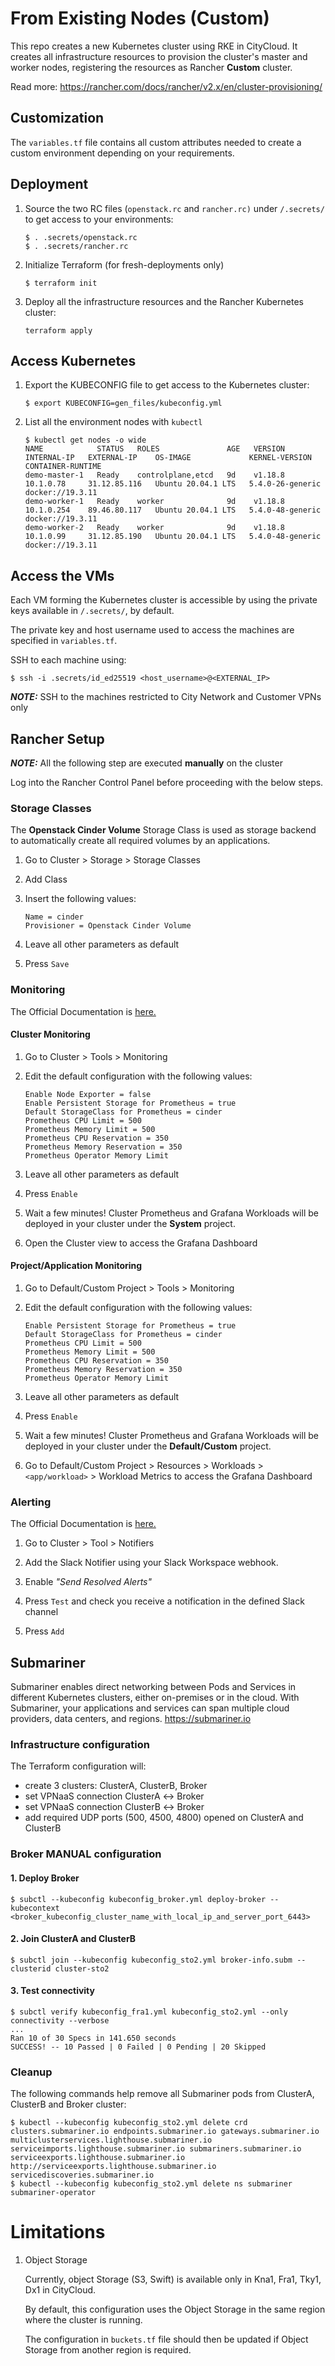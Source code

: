 # From Existing Nodes (Custom)

This repo creates a new Kubernetes cluster using RKE in CityCloud.
It creates all infrastructure resources to provision the cluster's master and worker nodes, registering the resources as Rancher **Custom** cluster.

Read more: https://rancher.com/docs/rancher/v2.x/en/cluster-provisioning/

## Customization
The `variables.tf` file contains all custom attributes needed to create a custom environment depending on your
requirements.

## Deployment

1. Source the two RC files (`openstack.rc` and `rancher.rc)` under `/.secrets/` to get access to your environments:
    ```
    $ . .secrets/openstack.rc
    $ . .secrets/rancher.rc
    ```

2. Initialize Terraform (for fresh-deployments only)
    ```
    $ terraform init
    ```   
3. Deploy all the infrastructure resources and the Rancher Kubernetes cluster:
    ```
    terraform apply
    ```
   
## Access Kubernetes

1. Export the KUBECONFIG file to get access to the Kubernetes cluster:
    ```
    $ export KUBECONFIG=gen_files/kubeconfig.yml
    ```

2. List all the environment nodes with `kubectl`
    ```
    $ kubectl get nodes -o wide
    NAME            STATUS   ROLES               AGE   VERSION   INTERNAL-IP   EXTERNAL-IP    OS-IMAGE             KERNEL-VERSION     CONTAINER-RUNTIME
    demo-master-1   Ready    controlplane,etcd   9d    v1.18.8   10.1.0.78     31.12.85.116   Ubuntu 20.04.1 LTS   5.4.0-26-generic   docker://19.3.11
    demo-worker-1   Ready    worker              9d    v1.18.8   10.1.0.254    89.46.80.117   Ubuntu 20.04.1 LTS   5.4.0-48-generic   docker://19.3.11
    demo-worker-2   Ready    worker              9d    v1.18.8   10.1.0.99     31.12.85.190   Ubuntu 20.04.1 LTS   5.4.0-48-generic   docker://19.3.11
    ```

## Access the VMs

Each VM forming the Kubernetes cluster is accessible by using the private keys available in `/.secrets/`, by default.

The private key and host username used to access the machines are specified in `variables.tf`.

SSH to each machine using:
```
$ ssh -i .secrets/id_ed25519 <host_username>@<EXTERNAL_IP>
```

**_NOTE:_** SSH to the machines restricted to City Network and Customer VPNs only

## Rancher Setup

**_NOTE:_** All the following step are executed **manually** on the cluster

Log into the Rancher Control Panel before proceeding with the below steps.

### Storage Classes

The **Openstack Cinder Volume** Storage Class is used as storage backend to automatically create all required volumes by an applications.

1. Go to Cluster > Storage > Storage Classes

2. Add Class

3. Insert the following values:
    ```
    Name = cinder
    Provisioner = Openstack Cinder Volume
    ```
4. Leave all other parameters as default

5. Press `Save`

### Monitoring 
The Official Documentation is [here.](https://rancher.com/docs/rancher/v2.x/en/monitoring-alerting/)

#### Cluster Monitoring
1. Go to Cluster > Tools > Monitoring 

2. Edit the default configuration with the following values:
    ```
    Enable Node Exporter = false
    Enable Persistent Storage for Prometheus = true
    Default StorageClass for Prometheus = cinder
    Prometheus CPU Limit = 500
    Prometheus Memory Limit = 500
    Prometheus CPU Reservation = 350
    Prometheus Memory Reservation = 350
    Prometheus Operator Memory Limit
    ```
3. Leave all other parameters as default 

4. Press `Enable`

5. Wait a few minutes! Cluster Prometheus and Grafana Workloads will be deployed in your cluster under the **System** project.

6. Open the Cluster view to access the Grafana Dashboard
 
#### Project/Application Monitoring

1. Go to Default/Custom Project > Tools > Monitoring 

2. Edit the default configuration with the following values:
    ```
    Enable Persistent Storage for Prometheus = true
    Default StorageClass for Prometheus = cinder
    Prometheus CPU Limit = 500
    Prometheus Memory Limit = 500
    Prometheus CPU Reservation = 350
    Prometheus Memory Reservation = 350
    Prometheus Operator Memory Limit
    ```
3. Leave all other parameters as default

4. Press `Enable`

5. Wait a few minutes! Cluster Prometheus and Grafana Workloads will be deployed in your cluster under the **Default/Custom** project.

6. Go to Default/Custom Project > Resources > Workloads > `<app/workload>` > Workload Metrics to access the Grafana Dashboard

### Alerting
The Official Documentation is [here.](https://rancher.com/docs/rancher/v2.x/en/monitoring-alerting/)

1. Go to Cluster > Tool > Notifiers

2. Add the Slack Notifier using your Slack Workspace webhook.

3. Enable _"Send Resolved Alerts"_

4. Press `Test` and check you receive a notification in the defined Slack channel

5. Press `Add`

## Submariner
Submariner enables direct networking between Pods and Services in different Kubernetes clusters, either on-premises or in the cloud. 
With Submariner, your applications and services can span multiple cloud providers, data centers, and regions. 
https://submariner.io

### Infrastructure configuration

The Terraform configuration will:

- create 3 clusters: ClusterA, ClusterB, Broker
- set VPNaaS connection ClusterA ↔ Broker
- set VPNaaS connection ClusterB ↔ Broker
- add required UDP ports (500, 4500, 4800) opened on ClusterA and ClusterB

### Broker MANUAL configuration

#### 1. Deploy Broker 
   ```
   $ subctl --kubeconfig kubeconfig_broker.yml deploy-broker --kubecontext <broker_kubeconfig_cluster_name_with_local_ip_and_server_port_6443>
   ```
#### 2. Join ClusterA and ClusterB
   ```
   $ subctl join --kubeconfig kubeconfig_sto2.yml broker-info.subm --clusterid cluster-sto2
   ```
#### 3. Test connectivity
   ```
   $ subctl verify kubeconfig_fra1.yml kubeconfig_sto2.yml --only connectivity --verbose
   ...
   Ran 10 of 30 Specs in 141.650 seconds
   SUCCESS! -- 10 Passed | 0 Failed | 0 Pending | 20 Skipped
   ```
   
### Cleanup
The following commands help remove all Submariner pods from ClusterA, ClusterB and Broker cluster:
   ```
   $ kubectl --kubeconfig kubeconfig_sto2.yml delete crd clusters.submariner.io endpoints.submariner.io gateways.submariner.io multiclusterservices.lighthouse.submariner.io serviceimports.lighthouse.submariner.io submariners.submariner.io serviceexports.lighthouse.submariner.io http://serviceexports.lighthouse.submariner.io servicediscoveries.submariner.io
   $ kubectl --kubeconfig kubeconfig_sto2.yml delete ns submariner submariner-operator
   ```

# Limitations

1. Object Storage 
   
   Currently, object Storage (S3, Swift) is available only in Kna1, Fra1, Tky1, Dx1 in CityCloud. 
   
   By default, this configuration uses the Object Storage in the same region where the cluster is running. 
   
   The configuration in `buckets.tf` file should then be updated if Object Storage from another region is required.